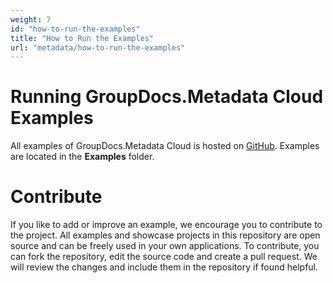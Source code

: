 ```yaml
---
weight: 7
id: "how-to-run-the-examples"
title: "How to Run the Examples"
url: "metadata/how-to-run-the-examples"
---
```







# Running GroupDocs.Metadata Cloud Examples #

All examples of GroupDocs.Metadata Cloud is hosted on [GitHub](https://github.com/groupdocs-metadata-cloud). Examples are located in the **Examples** folder.

# Contribute #

If you like to add or improve an example, we encourage you to contribute to the project. All examples and showcase projects in this repository are open source and can be freely used in your own applications.
To contribute, you can fork the repository, edit the source code and create a pull request. We will review the changes and include them in the repository if found helpful.